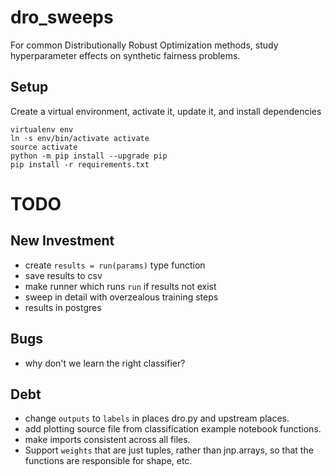 # dro_sweeps

For common Distributionally Robust Optimization methods, study hyperparameter effects on synthetic fairness problems.

## Setup

Create a virtual environment, activate it, update it, and install dependencies

```
virtualenv env
ln -s env/bin/activate activate
source activate
python -m pip install --upgrade pip
pip install -r requirements.txt
```

# TODO

## New Investment

- create `results = run(params)` type function
- save results to csv
- make runner which runs `run` if results not exist
- sweep in detail with overzealous training steps
- results in postgres

## Bugs

- why don't we learn the right classifier?

## Debt
- change `outputs` to `labels` in places dro.py and upstream places.
- add plotting source file from classification example notebook functions.
- make imports consistent across all files.
- Support `weights` that are just tuples, rather than jnp.arrays, so that the functions are responsible for shape, etc.
